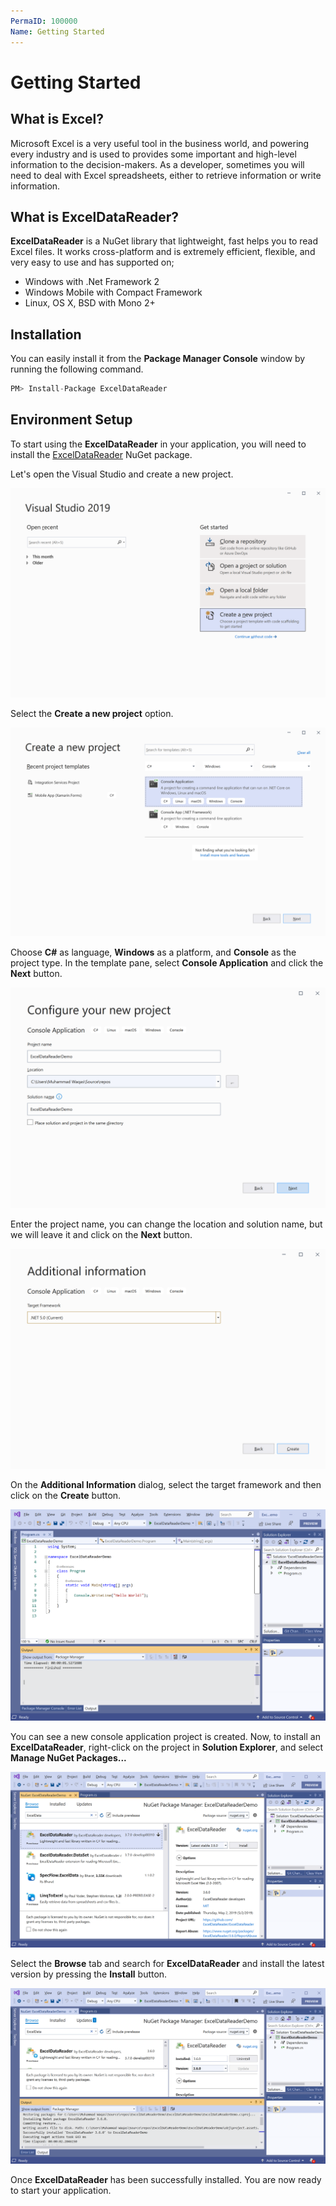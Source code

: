 ```yaml
---
PermaID: 100000
Name: Getting Started
---
```


# Getting Started

## What is Excel?

Microsoft Excel is a very useful tool in the business world, and powering every industry and is used to provides some important and high-level information to the decision-makers. As a developer, sometimes you will need to deal with Excel spreadsheets, either to retrieve information or write information. 

## What is ExcelDataReader?

**ExcelDataReader** is a NuGet library that lightweight, fast helps you to read Excel files. It works cross-platform and is extremely efficient, flexible, and very easy to use and has supported on;

 - Windows with .Net Framework 2 
 - Windows Mobile with Compact Framework
 - Linux, OS X, BSD with Mono 2+

## Installation

You can easily install it from the **Package Manager Console** window by running the following command.

```csharp
PM> Install-Package ExcelDataReader
```
 
## Environment Setup

To start using the **ExcelDataReader** in your application, you will need to install the [ExcelDataReader](https://www.nuget.org/packages/ExcelDataReader) NuGet package.

Let's open the Visual Studio and create a new project.

<img src="images/setup-1.png" alt="Create a new project">

Select the **Create a new project** option.

<img src="images/setup-2.png" alt="Select Console Application template">

Choose **C#** as language, **Windows** as a platform, and **Console** as the project type. In the template pane, select **Console Application** and click the **Next** button.

<img src="images/setup-3.png" alt="Configure your new project">

Enter the project name, you can change the location and solution name, but we will leave it and click on the **Next** button.  

<img src="images/setup-4.png" alt="Additional Information">

On the **Additional Information** dialog, select the target framework and then click on the **Create** button.  

<img src="images/setup-5.png" alt="Console Application created">

You can see a new console application project is created. Now, to install an **ExcelDataReader**, right-click on the project in **Solution Explorer**, and select **Manage NuGet Packages...**

<img src="images/setup-6.png" alt="Install ExcelDataReader">

Select the **Browse** tab and search for **ExcelDataReader** and install the latest version by pressing the **Install** button. 

<img src="images/setup-7.png" alt="ExcelDataReader installed successfully">

Once **ExcelDataReader** has been successfully installed. You are now ready to start your application.
